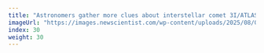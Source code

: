 ```yaml
---
title: "Astronomers gather more clues about interstellar comet 3I/ATLAS"
imageUrl: "https://images.newscientist.com/wp-content/uploads/2025/08/07163858/SEI_261425663.jpg?width=788"
index: 30
weight: 30
---
```

